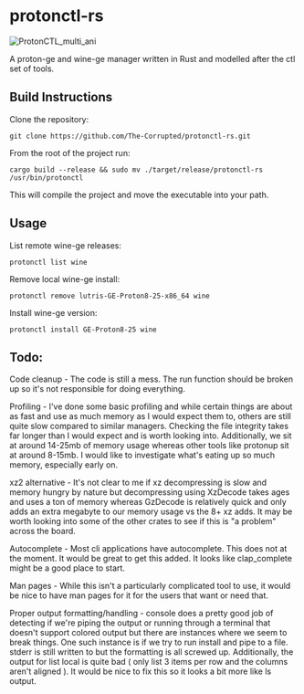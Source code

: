 # protonctl-rs
![ProtonCTL_multi_ani](https://github.com/The-Corrupted/protonctl-rs/assets/27307991/80eb7cd8-900a-4e07-8856-9ac8fec1c163)

A proton-ge and wine-ge manager written in Rust and modelled after the ctl set of tools.
## Build Instructions
Clone the repository:
```
git clone https://github.com/The-Corrupted/protonctl-rs.git
```
From the root of the project run:
```
cargo build --release && sudo mv ./target/release/protonctl-rs /usr/bin/protonctl
```
This will compile the project and move the executable into your path.
## Usage
List remote wine-ge releases:
```
protonctl list wine
```
Remove local wine-ge install:
```
protonctl remove lutris-GE-Proton8-25-x86_64 wine
```
Install wine-ge version:
```
protonctl install GE-Proton8-25 wine
```
## Todo:
Code cleanup - The code is still a mess. The run function should be broken up so it's not responsible for doing everything.

Profiling - I've done some basic profiling and while certain things are about as fast and use as much memory as I would expect them to, others are still quite slow compared to similar managers. Checking the file integrity takes far longer than I would expect and is worth looking into. Additionally, we sit at around 14-25mb of memory usage whereas other tools like protonup sit at around 8-15mb. I would like to investigate what's eating up so much memory, especially early on.

xz2 alternative - It's not clear to me if xz decompressing is slow and memory hungry by nature but decompressing using XzDecode takes ages and uses a ton of memory whereas GzDecode is relatively quick and only adds an extra megabyte to our memory usage vs the 8+ xz adds. It may be worth looking into some of the other crates to see if this is "a problem" across the board.

Autocomplete - Most cli applications have autocomplete. This does not at the moment. It would be great to get this added. It looks like clap_complete might be a good place to start.

Man pages - While this isn't a particularly complicated tool to use, it would be nice to have man pages for it for the users that want or need that.

Proper output formatting/handling - console does a pretty good job of detecting if we're piping the output or running through a terminal that doesn't support colored output but there are instances where we seem to break things. One such instance is if we try to run install and pipe to a file. stderr is still written to but the formatting is all screwed up. Additionally, the output for list local is quite bad ( only list 3 items per row and the columns aren't aligned ). It would be nice to fix this so it looks a bit more like ls output.



